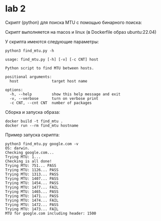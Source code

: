 # lab 2

Скрипт (python) для поиска MTU с помощью бинарного поиска:

Скрипт выполняется на macos и linux (в Dockerfile образ ubuntu:22.04)

У скрипта имеются следующие параметры:

```
python3 find_mtu.py -h

usage: find_mtu.py [-h] [-v] [-c CNT] host

Python script to find MTU between hosts.

positional arguments:
  host               target host name

options:
  -h, --help         show this help message and exit
  -v, --verbose      turn on verbose print
  -c CNT, --cnt CNT  number of packages
```

Сборка и запуска образа:

``` 
docker build -t find_mtu .
docker run --rm find_mtu hostname
```

Пример запуска скрипта:
```
python3 find_mtu.py google.com -v     
OS: darwin.
Checking google.com...
Trying MTU: 1... 
Checking is all done!
Trying MTU: 751... PASS
Trying MTU: 1126... PASS
Trying MTU: 1313... PASS
Trying MTU: 1407... PASS
Trying MTU: 1454... PASS
Trying MTU: 1477... FAIL
Trying MTU: 1465... PASS
Trying MTU: 1471... PASS
Trying MTU: 1474... FAIL
Trying MTU: 1472... PASS
Trying MTU: 1473... FAIL
MTU for google.com including header: 1500
```


